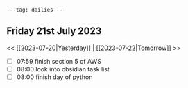 ```
---tag: dailies---
```

## Friday 21st July 2023


<< [[2023-07-20|Yesterday]] | [[2023-07-22|Tomorrow]] >>


- [ ] 07:59 finish section 5 of AWS
- [ ] 08:00 look into obsidian task list
- [ ] 08:00 finish day of python